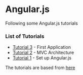 # Angular.js

Following some Angular.js tutorials
### List of Tutorials

* [Tutorial 3](Tutorial03/#tutorial-3) - First Application
* [Tutorial 2](Tutorial02/#tutorial-2) - MVC Architecture
* [Tutorial 1](Tutorial01/#tutorial-1) - Set up Angular.js


The tutorials are based from [here](http://www.tutorialspoint.com/angularjs/angularjs_overview.htm)
